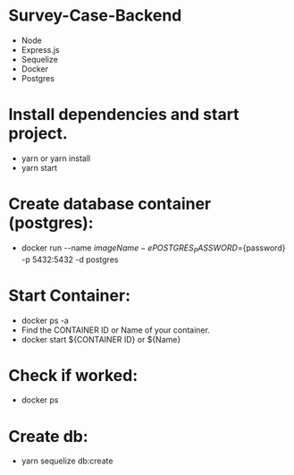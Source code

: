 # Survey-Case-Backend

- Node
- Express.js 
- Sequelize
- Docker
- Postgres

# Install dependencies and start project.

- yarn or yarn install
- yarn start

# Create database container (postgres):

- docker run --name ${imageName} -e POSTGRES_PASSWORD=${password} -p 5432:5432 -d postgres

# Start Container:

- docker ps -a
- Find the CONTAINER ID or Name of your container.
- docker start ${CONTAINER ID} or ${Name}

# Check if worked: 

- docker ps

# Create db:

- yarn sequelize db:create